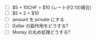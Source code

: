 - [ ] $5 + 10CHF = $10 (レートが2:1の場合)
- [ ] $5 * 2 = $10
- [ ] amount を private にする
- [ ] Dollar の副作用をどうする?
- [ ] Money の丸め処理どうする?

